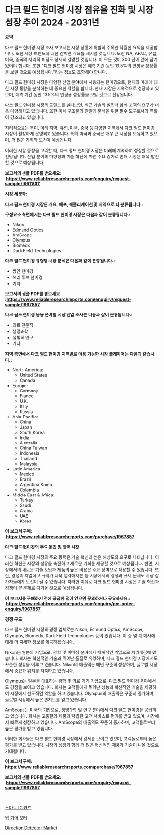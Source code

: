 <p><h1>다크 필드 현미경 시장 점유율 진화 및 시장 성장 추이 2024 - 2031년</h1></p><p><strong>요약</strong></p>
<p><p>다크 필드 현미경 시장 조사 보고서는 시장 상황에 특별히 주목한 탁월한 요약을 제공합니다. 또한 시장 트렌드에 대한 간략한 개요를 제시할 것입니다. 또한 NA, APAC, 유럽, 미국, 중국의 지리적 퍼짐도 상세히 설명할 것입니다. 이 모든 것이 300 단어 안에 담겨 있어야 합니다. 또한 "다크 필드 현미경 시장은 예측 기간 동안 13.5%의 연평균 성장률을 보일 것으로 예상됩니다."라는 정보도 포함해야 합니다.</p><p>다크 필드 현미경 시장은 다양한 산업 분야에서 사용되는 현미경으로, 현재와 미래에 대한 시장 동향을 분석하는 데 중요한 역할을 합니다. 현재 시장은 지속적으로 성장하고 있으며, 예측 기간 동안 13.5%의 연평균 성장률을 보일 것으로 전망됩니다.</p><p>다크 필드 현미경 시장의 트렌드를 살펴보면, 최근 기술의 발전과 함께 고객의 요구가 더욱 다양해지고 있습니다. 또한 미세 구조물의 관찰과 분석을 위한 필수 도구로서의 역할이 강조되고 있습니다.</p><p>지리적으로는 북미, 아태 지역, 유럽, 미국, 중국 등 다양한 지역에서 다크 필드 현미경 시장이 활발하게 운영되고 있습니다. 특히 미국과 중국은 매우 큰 시장을 보유하고 있으며, 더 많은 기회와 도전이 예상됩니다.</p><p>이러한 시장 동향을 고려할 때, 다크 필드 현미경 시장은 미래에 계속하여 성장할 것으로 전망됩니다. 산업 분야의 다양성과 기술 혁신에 따른 수요 증가로 인해 시장은 더욱 발전할 것으로 예상됩니다.</p></p>
<p><strong>보고서의 샘플 PDF를 받으세요: &nbsp;<a href="https://www.reliableresearchreports.com/enquiry/request-sample/1967857">https://www.reliableresearchreports.com/enquiry/request-sample/1967857</a></strong></p>
<p><strong>시장 세분화:</strong></p>
<p><strong> 다크 필드 현미경 시장은 개요, 배포, 애플리케이션 및 지역으로 더 분류됩니다. :</strong></p>
<p><strong>구성요소 측면에서는 다크 필드 현미경 시장은 다음과 같이 분류됩니다.:</strong></p>
<p><ul><li>Nikon</li><li>Edmund Optics</li><li>AmScope</li><li>Olympus</li><li>Biomedx</li><li>Dark Field Technologies</li></ul></p>
<p><strong> 다크 필드 현미경 유형별 시장 분석은 다음과 같이 분류됩니다.:</strong></p>
<p><ul><li>쌍안 현미경</li><li>쓰리 튜브 현미경</li><li>기타</li></ul></p>
<p><strong>보고서의 샘플 PDF를 받으세요 :<a href="https://www.reliableresearchreports.com/enquiry/request-sample/1967857">https://www.reliableresearchreports.com/enquiry/request-sample/1967857</a></strong></p>
<p><strong> 다크 필드 현미경 응용 분야별 시장 산업 조사는 다음과 같이 분류됩니다.:</strong></p>
<p><ul><li>의료 전문직</li><li>생명과학</li><li>실험적 연구</li><li>기타</li></ul></p>
<p><strong>지역 측면에서 다크 필드 현미경 지역별로 이용 가능한 시장 플레이어는 다음과 같습니다.:</strong></p>
<p><ul>
    <li>
        North America:
        <ul>
            <li>United States</li>
            <li>Canada</li>
        </ul>
    </li>
    <li>
        Europe:
        <ul>
            <li>Germany</li>
            <li>France</li>
            <li>U.K.</li>
            <li>Italy</li>
            <li>Russia</li>
        </ul>
    </li>
    <li>
        Asia-Pacific:
        <ul>
            <li>China</li>
            <li>Japan</li>
            <li>South Korea</li>
            <li>India</li>
            <li>Australia</li>
            <li>China Taiwan</li>
            <li>Indonesia</li>
            <li>Thailand</li>
            <li>Malaysia</li>
        </ul>
    </li>
    <li>
        Latin America:
        <ul>
            <li>Mexico</li>
            <li>Brazil</li>
            <li>Argentina Korea</li>
            <li>Colombia</li>
        </ul>
    </li>
    <li>
        Middle East & Africa:
        <ul>
            <li>Turkey</li>
            <li>Saudi</li>
            <li>Arabia</li>
            <li>UAE</li>
            <li>Korea</li>
        </ul>
    </li>
    </ul></p>
<p><strong>이 보고서 구매: &nbsp;<a href="https://www.reliableresearchreports.com/purchase/1967857">https://www.reliableresearchreports.com/purchase/1967857</a></strong></p>
<p><strong>다크 필드 현미경의 주요 동인 및 장벽 시장</strong></p>
<p><p>다크 필드 현미경 시장의 주요 동력은 기술 혁신과 높은 해상도의 요구로 나타납니다. 이러한 혁신은 시장의 성장을 촉진하고 새로운 기회를 제공할 것으로 예상됩니다. 반면, 시장에서의 새로운 기술 도입과 제품의 높은 비용은 주요 장벽으로 작용할 수 있습니다. 또한, 경쟁이 치열하고 규제가 더욱 엄격해지는 등 시장에서의 경쟁과 규제 문제도 시장 참가자들에게 도전이 될 수 있습니다. 이러한 이유로 다크 필드 현미경 시장은 기술 혁신과 경쟁이 곧 문제로 다가올 것으로 예상됩니다.</p></p>
<p><strong>이 보고서를 구매하기 전에 궁금한 점이 있으면 문의하거나 공유하세요.: &nbsp;<a href="https://www.reliableresearchreports.com/enquiry/pre-order-enquiry/1967857">https://www.reliableresearchreports.com/enquiry/pre-order-enquiry/1967857</a></strong></p>
<p><strong>경쟁 구도</strong></p>
<p><p>다크 필드 현미경 시장의 경쟁 업체로는 Nikon, Edmund Optics, AmScope, Olympus, Biomedx, Dark Field Technologies 등이 있습니다. 이 중 몇 개 회사에 대해 더 자세한 정보를 제공하겠습니다.</p><p>Nikon은 일본의 기업으로, 광학 및 이미징 분야에서 세계적인 기업으로 자리매김해 왔습니다. 회사는 혁신적인 기술과 뛰어난 품질로 유명하며, 다크 필드 현미경 시장에서도 꾸준한 성장을 이루고 있습니다. Nikon의 매출액은 매년 꾸준히 성장하며, 글로벌 시장에서 중요한 위치를 차지하고 있습니다.</p><p>Olympus는 일본을 대표하는 광학 및 의료 기기 기업으로, 다크 필드 현미경 분야에서도 강점을 보이고 있습니다. 회사는 고객들에게 뛰어난 성능과 혁신적인 기술을 제공하여 시장에서 선도적인 역할을 하고 있습니다. Olympus의 매출액은 꾸준히 증가하며, 글로벌 시장에서 높은 인지도를 얻고 있습니다.</p><p>AmScope는 미국의 기업으로, 생명과학 및 연구 분야에서 다크 필드 현미경을 공급하고 있습니다. 회사는 고품질의 제품과 탁월한 고객 서비스로 평가를 받고 있으며, 시장에서 빠르게 성장하고 있습니다. AmScope의 매출액도 꾸준히 증가하며, 고객들로부터 높은 평가를 받고 있습니다.</p><p>이러한 회사들은 다크 필드 현미경 시장에서 강세를 보이고 있으며, 고객들로부터 높은 평가를 받고 있습니다. 시장의 성장과 함께 더 많은 혁신적인 제품과 기술이 나올 것으로 기대됩니다.</p></p>
<p><strong>이 보고서 구매: &nbsp; <a href="https://www.reliableresearchreports.com/purchase/1967857">https://www.reliableresearchreports.com/purchase/1967857</a></strong></p>
<p><strong>보고서의 샘플 PDF를 받으세요: &nbsp;<a href="https://www.reliableresearchreports.com/enquiry/request-sample/1967857">https://www.reliableresearchreports.com/enquiry/request-sample/1967857</a></strong><strong></strong></p>
<p>&nbsp;</p>
<p><p><a href="https://medium.com/@sandubujor71/%EC%8A%A4%EB%A7%88%ED%8A%B8-ic-%EC%B9%B4%EB%93%9C-%EC%8B%9C%EC%9E%A5-2031%EB%85%84%EA%B9%8C%EC%A7%80%EC%9D%98-%EB%8F%99%ED%96%A5-%EC%98%88%EC%B8%A1-%EB%B0%8F-%EA%B2%BD%EC%9F%81-%EB%B6%84%EC%84%9D-7849f9228463">스마트 IC 카드</a></p><p><a href="https://medium.com/@whitneymurphy1982/%EC%9B%9C-%EA%B8%B0%EC%96%B4-%EB%AA%A8%ED%84%B0-%EC%8B%9C%EC%9E%A5-%EA%B7%9C%EB%AA%A8-%EB%B0%8F-%EC%8B%9C%EC%9E%A5-%EB%8F%99%ED%96%A5-%EC%99%84%EC%A0%84%ED%95%9C-%EC%82%B0%EC%97%85-%EA%B0%9C%EC%9A%94-2024-2031-b89e08e05b0c">웜 기어 모터</a></p><p><a href="https://view.publitas.com/reportprime-1/direction-detector-market-share-market-new-trends-analysis-report-by-type-by-application-by-end-use-by-region-and-segment-forecasts-2024-2031/">Direction Detector Market</a></p></p>